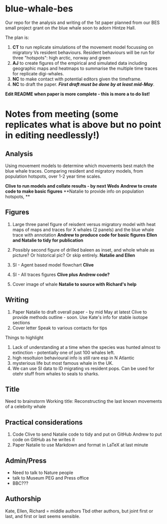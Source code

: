 # blue-whale-bes
Our repo for the analysis and writing of the 1st paper planned from our BES small project grant on *the* blue whale soon to adorn Hintze Hall.

The plan is:

1. **CT** to run replicate simulations of the movement model focussing on migratory Vs resident behaviours. Resident behaviours will be run for three "hotspots": high arctic, norway and green
2. **AJ** to create figures of the empirical and simulated data including geographic maps and heatmaps to summarise the multiple time traces for replicate digi-whales.
3. **NC** to make contact with potential editors given the timeframe.
4. **NC** to draft the paper. **_First draft must be done by at least mid-May_**.

**Edit README when paper is more complete - this is more a to do list!**

# Notes from meeting (some replicates what is above but no point in editing needlessly!)

## Analysis

Using movement models to determine which movements best match the blue whale traces. 
Comparing resident and migratory models, from population hotspots, over 1-2 year time scales.

**Clive to run models and collate results - by next Weds**
**Andrew to create code to make basic figures**
**Natalie to provide info on population hotspots, ** 

## Figures

1. Large three panel figure of reisdent versus migratory model with heat maps of maps and traces for X whales (2 panels) and the blue whale trace with annotation
**Andrew to produce code for basic figures**
**Ellen and Natalie to tidy for publication**

2. Possibly second figure of drilled baleen as inset, and whole whale as picture? Or historical pic? Or skip entirely. **Natalie and Ellen**

3. SI - Agent based model flowchart **Clive**

4. SI - All traces figures **Clive plus Andrew code?**

5. Cover image of whale **Natalie to source with Richard's help**

## Writing

1. Paper
Natalie to draft overall paper - by mid May at latest
Clive to provide methods outline - soon.
Use Kate's info for stable isotope sections
2. Cover letter
Speak to various contacts for tips

Things to highlight
1. Lack of understanding at a time when the species was hunted almost to extinction - potentially one of just 100 whales left.
2. high resoltuion behavioural info is still rare esp in N Atlantic
3. mysterious life but most famous whale in the UK. 
4. We can use SI data to ID migrating vs resident pops. Can be used for otehr stuff from whales to seals to sharks.


## Title

Need to brainstorm
Working title: Reconstructing the last known movements of a celebrity whale

## Practical considerations

1. Code
Clive to send Natalie code to tidy and put on GitHub
Andrew to put code on GitHub as he writes it
2. Paper
Natalie to use Markdown and format in LaTeX at last minute

## Admin/Press

- Need to talk to Nature people
- talk to Museum PEG and Press office
- BBC???

## Authorship
Kate, Ellen, Richard = middle authors
Tbd other authors, but joint first or last, and first or last seems sensible.

